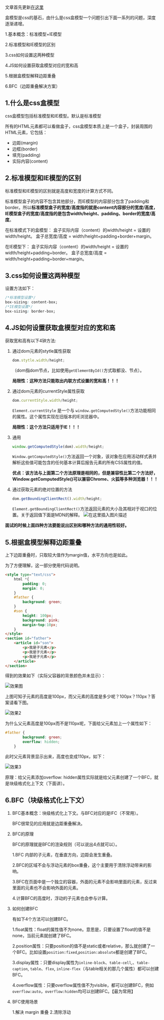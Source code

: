文章首先更新[在这里](https://blog.csdn.net/w1418899532/article/details/95997978)

盒模型是css的基石，由什么是css盒模型一个问题引出下面一系列的问题，深度逐渐递增。

1.基本概念：标准模型+IE模型

2.标准模型和IE模型的区别

3.css如何设置这两种模型

4.JS如何设置获取盒模型对应的宽和高

5.根据盒模型解释边距重叠

6.BFC（边距重叠解决方案）

## 1.什么是css盒模型
css盒模型包括标准模型和IE模型。默认是标准模型

所有的HTML元素都可以看做盒子，css盒模型本质上是一个盒子，封装周围的HTML元素，它包括：

- 边距(margin)
- 边框(border)
- 填充(padding)
- 实际内容(content)

## 2.标准模型和IE模型的区别
标准模型和IE模型的区别就是高度和宽度的计算方式不同。

标准模型盒子的内容不包含其他部分，而IE模型的内容部分包含了padding和border。所以**标准模型盒子的宽度/高度指的就是content内容部分的宽度/高度，IE模型盒子的宽度/高度指的是包含width/height、padding、border的宽度/高度**。

在标准模式下的盒模型：
盒子实际内容（content）的width/height = 设置的width/height。
盒子总宽度/高度 = width/height+padding+border+margin。

在IE模型下：
盒子实际内容（content）的width/height = 设置的width/height+padding+border。
盒子总宽度/高度 = width/height+padding+border+margin。


## 3.css如何设置这两种模型
设置方法如下：

```css
/*标准模型设置*/
box-sizing: content-box;
/*IE模型设置*/
box-sizing: border-box;
```

## 4.JS如何设置获取盒模型对应的宽和高
获取宽和高有以下4钟方法:

1. 通过dom元素的stytle属性获取
	
	

	```javascript
	dom.stytle.width/height;
	```
	（dom指dom节点，比如使用`getElementById()`方式取都没、节点）。

	**局限性：这种方法只能取出内联方式设置的宽和高！！！**

2. 通过dom元素的currentStyle属性获取

	```javascript
	dom.currentStyle.width/height;
	```

	 `Element.currentStyle` 是一个与 `window.getComputedStyle()`方法功能相同的属性。这个属性实现在旧版本的IE浏览器中。

	**局限性：这个方法只适用于IE！！！**

3. 通用

	```javascript
	window.getComputedStyle(dom).width/height;
	```
	
	`Window.getComputedStyle()`方法返回一个对象，该对象在应用活动样式表并解析这些值可能包含的任何基本计算后报告元素的所有CSS属性的值。

	**优点：该方法与上面第二个方法原理是相同的，但是兼容性比第二个方法好，Window.getComputedStyle()可以兼容Chrome、火狐等多种浏览器！！！**

4. 通过获取元素的绝对位置的方法

	```javascript
	dom.getBoundingClientRect().width/height;
	```
	`Element.getBoundingClientRect()`方法返回元素的大小及其相对于视口的位置。关于返回值下面是MDN的解释。
![在这里插入图片描述](https://img-blog.csdnimg.cn/20190715191716771.png?x-oss-process=image/watermark,type_ZmFuZ3poZW5naGVpdGk,shadow_10,text_aHR0cHM6Ly9ibG9nLmNzZG4ubmV0L3cxNDE4ODk5NTMy,size_16,color_FFFFFF,t_70)

**面试的时候上面四种方法要能说出区别和哪种方法的通用性较好。**

## 5.根据盒模型解释边距重叠
上下边距重叠时，只取较大值作为margin值，水平方向也是如此。

为了方便理解，这一部分使用代码说明。

```html
<style type="text/css">
	html *{
		padding: 0;
		margin: 0;
	}
	#father {
		background: green;
	}
	#son {
		height: 100px;
		background: pink;
		margin-top:10px;
	}
</style>
<section id="father">
	<article id="son">
		<p>我是子元素</p>
		<p>我是子元素</p>
		<p>我是子元素</p>
	</article>
</section>
```

得到的效果如下（实际父容器的背景颜色并未显示）：

![效果图](https://img-blog.csdnimg.cn/20190715193710866.png?x-oss-process=image/watermark,type_ZmFuZ3poZW5naGVpdGk,shadow_10,text_aHR0cHM6Ly9ibG9nLmNzZG4ubmV0L3cxNDE4ODk5NTMy,size_16,color_FFFFFF,t_70)

上图可知子元素的高度是100px，而父元素的高度是多少呢？100px？110px？答案请看下图。

![效果2](https://img-blog.csdnimg.cn/20190715194158249.png?x-oss-process=image/watermark,type_ZmFuZ3poZW5naGVpdGk,shadow_10,text_aHR0cHM6Ly9ibG9nLmNzZG4ubmV0L3cxNDE4ODk5NTMy,size_16,color_FFFFFF,t_70)

为什么父元素高度是100px而不是110px呢，下面给父元素加上一个属性如下：

```css
#father {
		background: green;
		overflow: hidden;
	}
```

此时父元素背景显示出来，高度也变成110px，如下：

![效果3](https://img-blog.csdnimg.cn/20190715194508280.png?x-oss-process=image/watermark,type_ZmFuZ3poZW5naGVpdGk,shadow_10,text_aHR0cHM6Ly9ibG9nLmNzZG4ubmV0L3cxNDE4ODk5NTMy,size_16,color_FFFFFF,t_70)

原理：给父元素添加overflow: hidden属性实际就是给父元素创建了一个BFC，就是块级格式化上下文（下面讲）。

## 6.BFC（块级格式化上下文）
1. BFC基本概念：块级格式化上下文。与BFC对应的是IFC（不常用）。

	BFC很常见的应用就是边距重叠解决。

2. BFC的原理

	BFC的原理就是BFC的渲染规则（可以说出4点就可以）。

	1.BFC 内部的子元素，在垂直方向，边距会发生重叠。

	2.BFC的区域不会与浮动元素的box重叠，这个主要用于清除浮动带来的影响。

	3.BFC在页面中是一个独立的容器，外面的元素不会影响里面的元素，反过来里面的元素也不会影响外面的元素。

	4.计算BFC的高度时，浮动的子元素也会参与计算。

3. 如何创建BFC
	
	有如下4个方法可以创建BFC。

	1.float属性：float的属性值不为none。意思是，只要设置了float的值不是none，当前元素就创建了BFC。

	2.position属性：只要position的值不是static或者relative，那么就创建了一个BFC。比如设置`position:fixed`,`position:absolute`都是创建了BFC。

	3.display属性：只要display属性为`inline-block`、`table-cell`,、`table-caption`, `table`、`flex`, `inline-flex`（与table相关的那几个属性）都可以创建BFC。

	4.overflow属性：只要overflow属性值不为visible，都可以创建BFC，例如`overflow:auto`，`overflow:hidden`均可以创建BFC。【最为常用】

4. BFC使用场景

	1.解决 margin 重叠
	2.清除浮动
	
